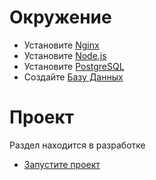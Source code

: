 # Окружение
* Установите [Nginx](../enviroment/nginx/install/debian.md)
* Установите [Node.js](../enviroment/nodejs/install/debian.md)
* Установите [PostgreSQL](../enviroment/postgres/install/debian.md)
* Создайте [Базу Данных](../enviroment/postgres/create.md)

# Проект
Раздел находится в разработке
* [Запустите проект](../apps/django/production.md) 
